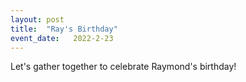 ```yaml
---
layout: post
title:  "Ray's Birthday"
event_date:   2022-2-23
---
```


Let's gather together to celebrate Raymond's birthday!